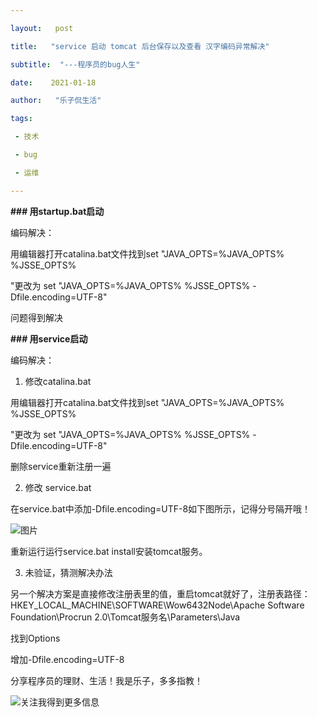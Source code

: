 ```yaml
---

layout:   post

title:   "service 启动 tomcat 后台保存以及查看 汉字编码异常解决"

subtitle:  "---程序员的bug人生"

date:    2021-01-18

author:   "乐子侃生活"

tags:

 - 技术

 - bug

 - 运维

---
```




**### 用startup.bat启动**

编码解决：

用编辑器打开catalina.bat文件找到set "JAVA_OPTS=%JAVA_OPTS% %JSSE_OPTS% 

"更改为 set "JAVA_OPTS=%JAVA_OPTS% %JSSE_OPTS% -Dfile.encoding=UTF-8"

问题得到解决 

**### 用service启动**
<!--more-->


编码解决：

1. 修改catalina.bat

用编辑器打开catalina.bat文件找到set "JAVA_OPTS=%JAVA_OPTS% %JSSE_OPTS% 

"更改为 set "JAVA_OPTS=%JAVA_OPTS% %JSSE_OPTS% -Dfile.encoding=UTF-8"

删除service重新注册一遍

2. 修改 service.bat

在service.bat中添加-Dfile.encoding=UTF-8如下图所示，记得分号隔开哦！

![图片](https://gitee.com/yingle1991/resource/raw/master/static/blog/v2-614a4778aa9628bbb1195110d00ac8ab_r.png)

重新运行运行service.bat install安装tomcat服务。

3. 未验证，猜测解决办法



另一个解决方案是直接修改注册表里的值，重启tomcat就好了，注册表路径：HKEY_LOCAL_MACHINE\SOFTWARE\Wow6432Node\Apache Software Foundation\Procrun 2.0\Tomcat服务名\Parameters\Java



找到Options



增加-Dfile.encoding=UTF-8



分享程序员的理财、生活！我是乐子，多多指教！



 ![关注我得到更多信息](https://gitee.com/yingle1991/resource/raw/master/static/blog/passme.png)